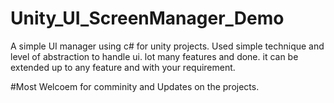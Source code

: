 # Unity_UI_ScreenManager_Demo
A simple UI manager using c# for unity projects.
Used simple technique and level of abstraction to handle ui. 
lot many features and done. it can be extended up to any feature and with your requirement.


#Most Welcoem for comminity and Updates on the projects.
